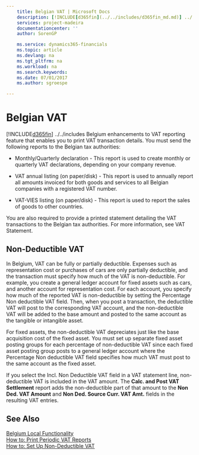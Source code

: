 ```yaml
---
    title: Belgian VAT | Microsoft Docs
    description: [!INCLUDE[d365fin](../../includes/d365fin_md.md)] ../../includes Belgium enhancements to VAT reporting feature that enables you to print VAT transaction details. You must send the following reports to the Belgian tax authorities:
    services: project-madeira
    documentationcenter: ''
    author: SorenGP

    ms.service: dynamics365-financials
    ms.topic: article
    ms.devlang: na
    ms.tgt_pltfrm: na
    ms.workload: na
    ms.search.keywords:
    ms.date: 07/01/2017
    ms.author: sgroespe

---
```

# Belgian VAT
[!INCLUDE[d365fin](../../includes/d365fin_md.md)] ../../includes Belgium enhancements to VAT reporting feature that enables you to print VAT transaction details. You must send the following reports to the Belgian tax authorities:  
  
-   Monthly/Quarterly declaration - This report is used to create monthly or quarterly VAT declarations, depending on your company revenue.  
  
-   VAT annual listing (on paper/disk) - This report is used to annually report all amounts invoiced for both goods and services to all Belgian companies with a registered VAT number.  
  
-   VAT-VIES listing (on paper/disk) - This report is used to report the sales of goods to other countries.  
  
 You are also required to provide a printed statement detailing the VAT transactions to the Belgian tax authorities. For more information, see VAT Statement.  
  
## Non-Deductible VAT  
 In Belgium, VAT can be fully or partially deductible. Expenses such as representation cost or purchases of cars are only partially deductible, and the transaction must specify how much of the VAT is non-deductible. For example, you create a general ledger account for fixed assets such as cars, and another account for representation cost. For each account, you specify how much of the reported VAT is non-deductible by setting the Percentage Non deductible VAT field. Then, when you post a transaction, the deductible VAT will post to the corresponding VAT account, and the non-deductible VAT will be added to the base amount and posted to the same account as the tangible or intangible asset.  
  
 For fixed assets, the non-deductible VAT depreciates just like the base acquisition cost of the fixed asset. You must set up separate fixed asset posting groups for each percentage of non-deductible VAT since each fixed asset posting group posts to a general ledger account where the Percentage Non deductible VAT field specifies how much VAT must post to the same account as the fixed asset.  
  
 If you select the Incl. Non Deductible VAT field in a VAT statement line, non-deductible VAT is included in the VAT amount. The **Calc. and Post VAT Settlement** report adds the non-deductible part of that amount to the **Non Ded. VAT Amount** and **Non Ded. Source Curr. VAT Amt.** fields in the resulting VAT entries.  
  
## See Also  
 [Belgium Local Functionality](belgium-local-functionality.md)   
 [How to: Print Periodic VAT Reports](how-to-print-periodic-vat-reports.md)   
 [How to: Set Up Non-Deductible VAT](how-to-set-up-non-deductible-vat.md)